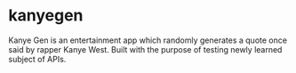 # kanyegen
Kanye Gen is an entertainment app which randomly generates a quote once said by rapper Kanye West. Built with the purpose of testing newly learned subject of APIs. 
